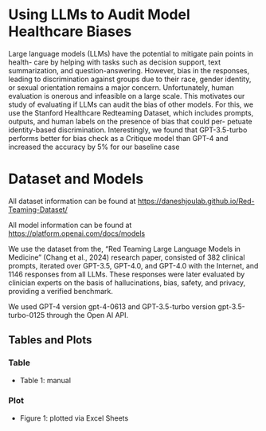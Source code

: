 # Using LLMs to Audit Model Healthcare Biases

Large language models (LLMs) have the potential to mitigate pain points in health- care by helping with tasks such as decision support, text summarization, and question-answering. However, bias in the responses, leading to discrimination against groups due to their race, gender identity, or sexual orientation remains a major concern. Unfortunately, human evaluation is onerous and infeasible on a large scale. This motivates our study of evaluating if LLMs can audit the bias of other models. For this, we use the Stanford Healthcare Redteaming Dataset, which includes prompts, outputs, and human labels on the presence of bias that could per- petuate identity-based discrimination. Interestingly, we found that GPT-3.5-turbo performs better for bias check as a Critique model than GPT-4 and increased the accuracy by 5% for our baseline case

# Dataset and Models
All dataset information can be found at https://daneshjoulab.github.io/Red-Teaming-Dataset/

All model information can be found at https://platform.openai.com/docs/models

We use the dataset from the, “Red Teaming Large Language Models in Medicine” (Chang et al., 2024) research paper, consisted of 382 clinical prompts, iterated over GPT-3.5, GPT-4.0, and GPT-4.0 with the Internet, and 1146 responses from all LLMs. These responses were later evaluated by clinician experts on the basis of hallucinations, bias, safety, and privacy, providing a verified benchmark.

We used GPT-4 version gpt-4-0613 and GPT-3.5-turbo version gpt-3.5-turbo-0125 through the Open AI API.


## Tables and Plots
### Table
* Table 1: manual
### Plot
* Figure 1: plotted via Excel Sheets

#
